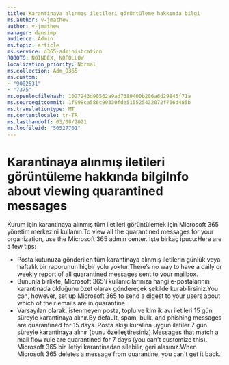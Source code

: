 ```yaml
---
title: Karantinaya alınmış iletileri görüntüleme hakkında bilgi
ms.author: v-jmathew
author: v-jmathew
manager: dansimp
audience: Admin
ms.topic: article
ms.service: o365-administration
ROBOTS: NOINDEX, NOFOLLOW
localization_priority: Normal
ms.collection: Adm_O365
ms.custom:
- "9002531"
- "7375"
ms.openlocfilehash: 1027243d90562a9ad7389400b206a6d29845f71a
ms.sourcegitcommit: 1f998ca586c90330fde515525432072f766d485b
ms.translationtype: MT
ms.contentlocale: tr-TR
ms.lasthandoff: 03/08/2021
ms.locfileid: "50527701"
---
```

# <a name="info-about-viewing-quarantined-messages"></a><span data-ttu-id="28fb3-102">Karantinaya alınmış iletileri görüntüleme hakkında bilgi</span><span class="sxs-lookup"><span data-stu-id="28fb3-102">Info about viewing quarantined messages</span></span>

<span data-ttu-id="28fb3-103">Kurum için karantinaya alınmış tüm iletileri görüntülemek için Microsoft 365 yönetim merkezini kullanın.</span><span class="sxs-lookup"><span data-stu-id="28fb3-103">To view all the quarantined messages for your organization, use the Microsoft 365 admin center.</span></span> <span data-ttu-id="28fb3-104">İşte birkaç ipucu:</span><span class="sxs-lookup"><span data-stu-id="28fb3-104">Here are a few tips:</span></span>

- <span data-ttu-id="28fb3-105">Posta kutunuza gönderilen tüm karantinaya alınmış iletilerin günlük veya haftalık bir raporunun hiçbir yolu yoktur.</span><span class="sxs-lookup"><span data-stu-id="28fb3-105">There’s no way to have a daily or weekly report of all quarantined messages sent to your mailbox.</span></span>
- <span data-ttu-id="28fb3-106">Bununla birlikte, Microsoft 365'i kullanıcılarınıza hangi e-postalarının karantinada olduğunu özet olarak gönderecek şekilde kurabilirsiniz.</span><span class="sxs-lookup"><span data-stu-id="28fb3-106">You can, however, set up Microsoft 365 to send a digest to your users about which of their emails are in quarantine.</span></span>
- <span data-ttu-id="28fb3-107">Varsayılan olarak, istenmeyen posta, toplu ve kimlik avı iletileri 15 gün süreyle karantinaya alınır.</span><span class="sxs-lookup"><span data-stu-id="28fb3-107">By default, spam, bulk, and phishing messages are quarantined for 15 days.</span></span> <span data-ttu-id="28fb3-108">Posta akışı kuralına uygun iletiler 7 gün süreyle karantinaya alınır (bunu özelleştiresiniz).</span><span class="sxs-lookup"><span data-stu-id="28fb3-108">Messages that match a mail flow rule are quarantined for 7 days (you can't customize this).</span></span> <span data-ttu-id="28fb3-109">Microsoft 365 bir iletiyi karantinadan silebilir, geri alasınız.</span><span class="sxs-lookup"><span data-stu-id="28fb3-109">When Microsoft 365 deletes a message from quarantine, you can't get it back.</span></span>

